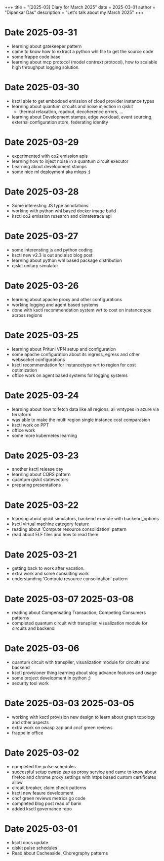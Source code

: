 +++
title = "[2025-03] Diary for March 2025"
date = 2025-03-01
author = "Dipankar Das"
description = "Let's talk about my March 2025"
+++

# Date 2025-03-31
* learning about gatekeeper pattern
* came to know how to extract a python whl file to get the source code 
* some frappe code base
* learning about mcp protocol (model contrext protocol), how to scalable high throughput logging solution.

# Date 2025-03-30
* ksctl able to get embodded emission of cloud provider instance types
* learning about quantum circuits and noise injection in qiskit
  * thermal relaxation, readout, decoherence errors, ...
* learning about Development stamps, edge workload, event sourcing, external configuration store, federating identity

# Date 2025-03-29
* experimented with co2 emission apis
* learning how to inject noise in a quantum circuit executor
* Learning about development stamps
* some nice ml deployment aka mlops ;)

# Date 2025-03-28
* Some interesting JS type annotations
* working with python whl based docker image build
* ksctl co2 emission research and climatetrace api

# Date 2025-03-27
* some interensting js and python coding
* ksctl new v2.3 is out and also blog post
* learning about python whl based package distribution
* qiskit unitary simulator

# Date 2025-03-26
* learning about apache proxy and other configurations
* working logging and agent based systems
* done with ksctl recommendation system wrt to cost on instancetype across regions

# Date 2025-03-25
* learning about Pritunl VPN setup and configuration
* some apache configuration about its ingress, egress and other websocket configurations
* ksctl recommendation for instancetype wrt to region for cost optimization
* office work on agent based systems for logging systems

# Date 2025-03-24
* learning about how to fetch data like all regions, all vmtypes in azure via terraform
* was able to make the multi region single instance cost comparasion
* ksctl work on PPT
* office work
* some more kubernetes learning

# Date 2025-03-23
* another ksctl release day
* learning about CQRS pattern
* quantum qiskit statevectors
* preparing presentations

# Date 2025-03-22
* learning about qiskit simulators, backend execute with backend_options
* ksctl virtual machine category feature
* reading about 'Compute resource consolidation' pattern
* read about ELF files and how to read them

# Date 2025-03-21
* getting back to work after vacation.
* extra work and some consulting work
* understanding 'Compute resource consolidation' pattern

# Date 2025-03-07 2025-03-08
* reading about Compensating Transaction, Competing Consumers patterns
* completed quantum circuit with transpiler, visualization module for circuits and backend

# Date 2025-03-06
* quantum circuit with transpiler, visualization module for circuits and backend
* ksctl provisioner thing learning about slog advance features and usage
* some project development in python ;)
* security tool work

# Date 2025-03-03 2025-03-05
* working with ksctl provision new design to learn about graph topology and other aspects
* extra work on owasp zap and cncf green reviews
* frappe in office

# Date 2025-03-02
* completed the pulse schedules
* successful setup owasp zap as proxy service and came to know about firefox and chrome proxy settings with https based custom certificates allow
* circuit breaker, claim check patterns
* ksctl new feaure development
* cncf green reviews metrics go code 
* completed blog post read of barin
* added ksctl governance repo

# Date 2025-03-01
* ksctl docs update
* qiskit pulse schedules
* Read about Cacheaside, Choregraphy patterns
